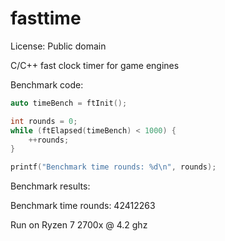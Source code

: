 # fasttime

License: Public domain



C/C++ fast clock timer for game engines

Benchmark code:
```c
auto timeBench = ftInit();

int rounds = 0;
while (ftElapsed(timeBench) < 1000) {
	++rounds;
}

printf("Benchmark time rounds: %d\n", rounds);
```


Benchmark results:

Benchmark time rounds: 42412263

Run on Ryzen 7 2700x @ 4.2 ghz
